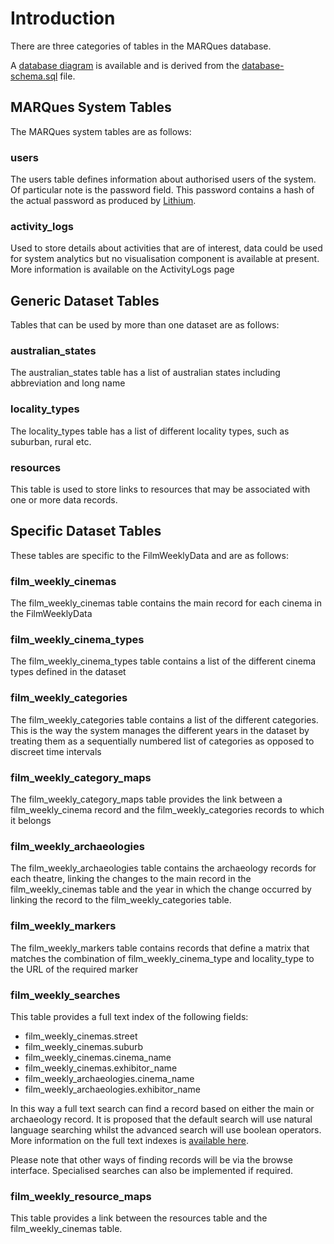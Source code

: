 <h1> Introduction </h1>

There are three categories of tables in the MARQues database.



A [database diagram](http://marques-project.googlecode.com/git/assets/database/database-schema.png) is available and is derived from the [database-schema.sql](http://marques-project.googlecode.com/git/assets/database/database-schema.sql) file.

## MARQues System Tables ##

The MARQues system tables are as follows:

### users ###

The users table defines information about authorised users of the system. Of particular note is the password field. This password contains a hash of the actual password as produced by [Lithium](http://lithify.me/docs/manual/auth/simple-authentication.wiki).

### activity\_logs ###

Used to store details about activities that are of interest, data could be used for system analytics but no visualisation component is available at present. More information is available on the ActivityLogs page

## Generic Dataset Tables ##

Tables that can be used by more than one dataset are as follows:

### australian\_states ###

The australian\_states table has a list of australian states including abbreviation and long name

### locality\_types ###

The locality\_types table has a list of different locality types, such as suburban, rural etc.

### resources ###

This table is used to store links to resources that may be associated with one or more data records.

## Specific Dataset Tables ##

These tables are specific to the FilmWeeklyData and are as follows:

### film\_weekly\_cinemas ###

The film\_weekly\_cinemas table contains the main record for each cinema in the FilmWeeklyData

### film\_weekly\_cinema\_types ###

The film\_weekly\_cinema\_types table contains a list of the different cinema types defined in the dataset

### film\_weekly\_categories ###

The film\_weekly\_categories table contains a list of the different categories. This is the way the system manages the different years in the dataset by treating them as a sequentially numbered list of categories as opposed to discreet time intervals

### film\_weekly\_category\_maps ###

The film\_weekly\_category\_maps table provides the link between a film\_weekly\_cinema record and the film\_weekly\_categories records to which it belongs

### film\_weekly\_archaeologies ###

The film\_weekly\_archaeologies table contains the archaeology records for each theatre, linking the changes to the main record in the film\_weekly\_cinemas table and the year in which the change occurred by linking the record to the film\_weekly\_categories table.

### film\_weekly\_markers ###

The film\_weekly\_markers table contains records that define a matrix that matches the combination of film\_weekly\_cinema\_type and locality\_type to the URL of the required marker

### film\_weekly\_searches ###

This table provides a full text index of the following fields:

  * film\_weekly\_cinemas.street
  * film\_weekly\_cinemas.suburb
  * film\_weekly\_cinemas.cinema\_name
  * film\_weekly\_cinemas.exhibitor\_name
  * film\_weekly\_archaeologies.cinema\_name
  * film\_weekly\_archaeologies.exhibitor\_name

In this way a full text search can find a record based on either the main or archaeology record. It is proposed that the default search will use natural language searching whilst the advanced search will use boolean operators. More information on the full text indexes is [available here](http://dev.mysql.com/doc/refman/5.1/en/fulltext-search.html).

Please note that other ways of finding records will be via the browse interface. Specialised searches can also be implemented if required.

### film\_weekly\_resource\_maps ###

This table provides a link between the resources table and the film\_weekly\_cinemas table.